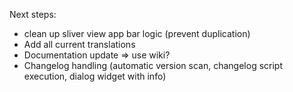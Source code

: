 Next steps:

- clean up sliver view app bar logic (prevent duplication)
- Add all current translations
- Documentation update => use wiki?
- Changelog handling (automatic version scan, changelog script execution, dialog widget with info)
